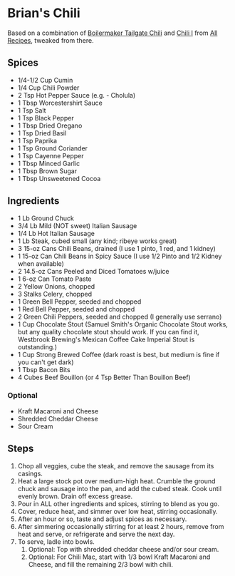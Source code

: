 # Brian's Chili

Based on a combination of
[Boilermaker Tailgate Chili](https://www.allrecipes.com/recipe/78299/boilermaker-tailgate-chili/)
and [Chili I](https://www.allrecipes.com/recipe/16276/chili-i/) from
[All Recipes](https://www.allrecipes.com/), tweaked from there.

## Spices

 *  1/4-1/2 Cup Cumin
 *  1/4 Cup Chili Powder
 *  2 Tsp Hot Pepper Sauce (e.g. - Cholula)
 *  1 Tbsp Worcestershirt Sauce
 *  1 Tsp Salt
 *  1 Tsp Black Pepper
 *  1 Tbsp Dried Oregano
 *  1 Tsp Dried Basil
 *  1 Tsp Paprika
 *  1 Tsp Ground Coriander
 *  1 Tsp Cayenne Pepper
 *  1 Tbsp Minced Garlic
 *  1 Tbsp Brown Sugar
 *  1 Tbsp Unsweetened Cocoa

## Ingredients

 * 1 Lb Ground Chuck
 * 3/4 Lb Mild (NOT sweet) Italian Sausage
 * 1/4 Lb Hot Italian Sausage
 * 1 Lb Steak, cubed small (any kind; ribeye works great)
 * 3 15-oz Cans Chili Beans, drained (I use 1 pinto, 1 red, and 1 kidney)
 * 1 15-oz Can Chili Beans in Spicy Sauce (I use 1/2 Pinto and 1/2 Kidney when available)
 * 2 14.5-oz Cans Peeled and Diced Tomatoes w/juice
 * 1 6-oz Can Tomato Paste
 * 2 Yellow Onions, chopped
 * 3 Stalks Celery, chopped
 * 1 Green Bell Pepper, seeded and chopped
 * 1 Red Bell Pepper, seeded and chopped
 * 2 Green Chili Peppers, seeded and chopped (I generally use serrano)
 * 1 Cup Chocolate Stout (Samuel Smith's Organic Chocolate Stout works, but any quality chocolate
   stout should work.  If you can find it, Westbrook Brewing's Mexican Coffee Cake Imperial Stout
   is outstanding.)
 * 1 Cup Strong Brewed Coffee (dark roast is best, but medium is fine if you can't get dark)
 * 1 Tbsp Bacon Bits
 * 4 Cubes Beef Bouillon (or 4 Tsp Better Than Bouillon Beef)

### Optional

 * Kraft Macaroni and Cheese
 * Shredded Cheddar Cheese
 * Sour Cream

## Steps

  1. Chop all veggies, cube the steak, and remove the sausage from its casings.
  1. Heat a large stock pot over medium-high heat.  Crumble the ground chuck and sausage into
     the pan, and add the cubed steak.  Cook until evenly brown.  Drain off excess grease.
  1. Pour in ALL other ingredients and spices, stirring to blend as you go.
  1. Cover, reduce heat, and simmer over low heat, stirring occasionally.
  1. After an hour or so, taste and adjust spices as necessary.
  1. After simmering occasionally stirring for at least 2 hours, remove from heat and serve,
     or refrigerate and serve the next day.
  1. To serve, ladle into bowls.
     1. Optional: Top with shredded cheddar cheese and/or sour cream.
     1. Optional: For Chili Mac, start with 1/3 bowl Kraft Macaroni and Cheese, and fill the
        remaining 2/3 bowl with chili.

